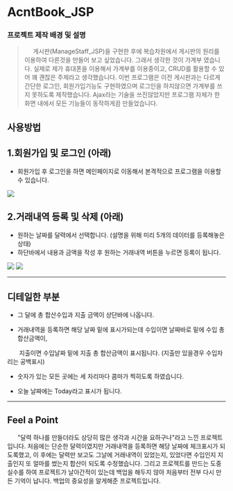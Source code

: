 # AcntBook_JSP

### 프로젝트 제작 배경 및 설명
>  &nbsp;&nbsp;&nbsp;&nbsp;&nbsp;게시판(ManageStaff_JSP)을 구현한 후에 복습차원에서 게시판의 원리를 이용하여 다른것을 만들어 보고 싶었습니다. 그래서 생각한 것이 가계부 였습니다. 실제로 제가 휴대폰을 이용해서 가계부를 이용중이고, CRUD를 활용할 수 있어 꽤 괜찮은 주제라고 생각했습니다. 이번 프로그램은 이전 게시판과는 다르게 간단한 로그인, 회원가입기능도 구현하였으며 로그인을 하지않으면 가계부를 쓰지 못하도록 제작했습니다. Ajax라는 기술을 쓰진않았지만 프로그램 자체가 한 화면 내에서 모든 기능들이 동작하게끔 만들었습니다.

## 사용방법

## 1.회원가입 및 로그인 (아래)

* 회원가입 후 로그인을 하면 메인페이지로 이동해서 본격적으로 프로그램을 이용할 수 있습니다.

<img src="https://user-images.githubusercontent.com/79797179/182652197-331e170e-300d-4266-bcdd-0ba7646ecca9.gif">

## 2.거래내역 등록 및 삭제 (아래)

* 원하는 날짜를 달력에서 선택합니다. (설명을 위해 미리 5개의 데이터를 등록해놓은 상태)
* 하단바에서 내용과 금액을 작성 후 원하는 거래내역 버튼을 누르면 등록이 됩니다.

<img src="https://user-images.githubusercontent.com/79797179/182652199-738b2907-7155-4044-ad65-76c79f1b5be4.gif">
<img src="https://user-images.githubusercontent.com/79797179/182652188-c1a2b923-23f6-41c0-80b4-c34c4f4db5cd.gif">

***

## 디테일한 부분

* 그 달에 총 합산수입과 지출 금액이 상단바에 나옵니다.

* 거래내역을 등록하면 해당 날짜 밑에 표시가되는데 수입이면 날짜바로 밑에 수입 총 합산금액이,

 &nbsp;&nbsp;&nbsp;&nbsp;&nbsp;&nbsp;&nbsp;지출이면 수입날짜 밑에 지출 총 합산금액이 표시됩니다. (지출만 있을경우 수입자리는 공백표시)
 
 * 숫자가 있는 모든 곳에는 세 자리마다 콤마가 찍히도록 하였습니다.
 
 * 오늘 날짜에는 Today라고 표시가 됩니다.
 
 ***

## Feel a Point
&nbsp;&nbsp;&nbsp;&nbsp;&nbsp; "달력 하나를 만들더라도 상당히 많은 생각과 시간을 요하구나"라고 느낀 프로젝트입니다. 처음에는 단순한 달력이였지만 거래내역을 
등록하면 해당 날짜에 체크표시가 되도록했고, 이 후에는 달력만 보고도 그날에 거래내역이 있었는지, 있었다면 수입인지 지출인지 또 얼마를 썼는지 합산이 되도록 수정했습니다. 
그리고 프로젝트를 만드는 도중 실수를 하여 프로젝트가 날아간적이 있는데 백업을 해두지 않아 처음부터 전부 다시 만든 기억이 납니다. 백업의 중요성을 알게해준 프로젝트입니다.
